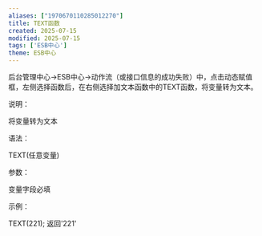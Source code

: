 ```yaml
---
aliases: ["1970670110285012270"]
title: TEXT函数
created: 2025-07-15
modified: 2025-07-15
tags: ['ESB中心']
theme: ESB中心
---
```


后台管理中心->ESB中心->动作流（或接口信息的成功失败）中，点击动态赋值框，左侧选择函数后，在右侧选择加文本函数中的TEXT函数，将变量转为文本。

说明：

将变量转为文本

语法：

TEXT(任意变量)

参数：

变量字段必填

示例：

TEXT(221); 返回'221'
